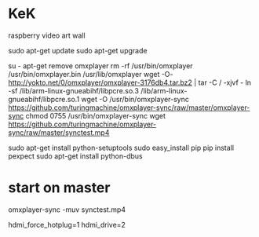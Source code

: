 # KeK
raspberry video art wall

sudo apt-get update
sudo apt-get upgrade

su -
apt-get remove omxplayer
rm -rf /usr/bin/omxplayer /usr/bin/omxplayer.bin /usr/lib/omxplayer
wget -O- http://yokto.net/0/omxplayer/omxplayer-3176db4.tar.bz2 | tar -C / -xjvf -
ln -sf /lib/arm-linux-gnueabihf/libpcre.so.3 /lib/arm-linux-gnueabihf/libpcre.so.1
wget -O /usr/bin/omxplayer-sync https://github.com/turingmachine/omxplayer-sync/raw/master/omxplayer-sync
chmod 0755 /usr/bin/omxplayer-sync
wget https://github.com/turingmachine/omxplayer-sync/raw/master/synctest.mp4

sudo apt-get install python-setuptools
sudo easy_install pip
pip install pexpect
sudo apt-get install python-dbus

# start on master
omxplayer-sync -muv synctest.mp4




 hdmi_force_hotplug=1
 hdmi_drive=2
